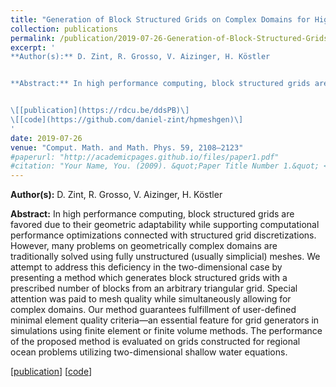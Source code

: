```yaml
---
title: "Generation of Block Structured Grids on Complex Domains for High Performance Simulation"
collection: publications
permalink: /publication/2019-07-26-Generation-of-Block-Structured-Grids-on-Complex-Domains-for-High-Performance-Simulation
excerpt: '
**Author(s):** D. Zint, R. Grosso, V. Aizinger, H. Köstler


**Abstract:** In high performance computing, block structured grids are favored due to their geometric adaptability while supporting computational performance optimizations connected with structured grid discretizations. However, many problems on geometrically complex domains are traditionally solved using fully unstructured (usually simplicial) meshes. We attempt to address this deficiency in the two-dimensional case by presenting a method which generates block structured grids with a prescribed number of blocks from an arbitrary triangular grid. Special attention was paid to mesh quality while simultaneously allowing for complex domains. Our method guarantees fulfillment of user-defined minimal element quality criteria—an essential feature for grid generators in simulations using finite element or finite volume methods. The performance of the proposed method is evaluated on grids constructed for regional ocean problems utilizing two-dimensional shallow water equations.


\[[publication](https://rdcu.be/ddsPB)\]
\[[code](https://github.com/daniel-zint/hpmeshgen)\]
'
date: 2019-07-26
venue: "Comput. Math. and Math. Phys. 59, 2108–2123"
#paperurl: "http://academicpages.github.io/files/paper1.pdf"
#citation: "Your Name, You. (2009). &quot;Paper Title Number 1.&quot; <i>Journal 1</i>. 1(1)."
---
```


**Author(s):** D. Zint, R. Grosso, V. Aizinger, H. Köstler

**Abstract:** In high performance computing, block structured grids are favored due to their geometric adaptability while supporting computational performance optimizations connected with structured grid discretizations. However, many problems on geometrically complex domains are traditionally solved using fully unstructured (usually simplicial) meshes. We attempt to address this deficiency in the two-dimensional case by presenting a method which generates block structured grids with a prescribed number of blocks from an arbitrary triangular grid. Special attention was paid to mesh quality while simultaneously allowing for complex domains. Our method guarantees fulfillment of user-defined minimal element quality criteria—an essential feature for grid generators in simulations using finite element or finite volume methods. The performance of the proposed method is evaluated on grids constructed for regional ocean problems utilizing two-dimensional shallow water equations.

\[[publication](https://rdcu.be/ddsPB)\]
\[[code](https://github.com/daniel-zint/hpmeshgen)\]
